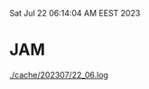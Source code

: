 Sat Jul 22 06:14:04 AM EEST 2023
# JAM
<a href='./cache/202307/22_06.log'>./cache/202307/22_06.log</a>
